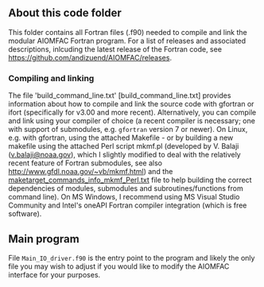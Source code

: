 ## About this code folder
This folder contains all Fortran files (.f90) needed to compile and link the modular AIOMFAC Fortran program. 
For a list of releases and associated descriptions, inlcuding the latest release of the Fortran code, see https://github.com/andizuend/AIOMFAC/releases.
### Compiling and linking
The file 'build_command_line.txt' [build_command_line.txt] provides information about how to compile and link the source code with gfortran or ifort (specifically for v3.00 and more recent).
Alternatively, you can compile and link using your compiler of choice (a recent compiler is necessary; one with support of submodules, e.g. `gfortran` version 7 or newer). On Linux, e.g. with gfortran, using the attached Makefile - or by building a new makefile using the attached Perl script mkmf.pl (developed by V. Balaji (v.balaji@noaa.gov), which I slightly modified to deal with the relatively recent feature of Fortran submodules, see also http://www.gfdl.noaa.gov/~vb/mkmf.html) and the [maketarget_commands_info_mkmf_Perl.txt](./maketarget_commands_info_mkmf_Perl.txt) file to help building the correct dependencies of modules, submodules and subroutines/functions from command line).
On MS Windows, I recommend using MS Visual Studio Community and Intel's oneAPI Fortran compiler integration (which is free software).

## Main program
File <code>Main_IO_driver.f90</code> is the entry point to the program and likely the only file you may wish to adjust if you would like to modify the AIOMFAC interface for your purposes.
